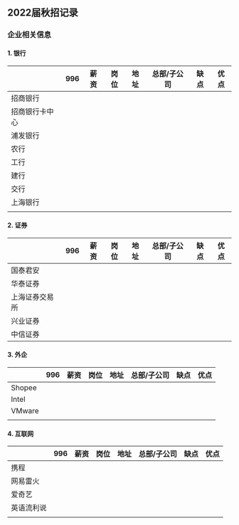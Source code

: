 ## 2022届秋招记录

### 企业相关信息

#### 1. 银行

|                | 996  | 薪资 | 岗位 | 地址 | 总部/子公司 | 缺点 | 优点 |
| -------------- | ---- | ---- | ---- | ---- | ----------- | ---- | ---- |
| 招商银行       |      |      |      |      |             |      |      |
| 招商银行卡中心 |      |      |      |      |             |      |      |
| 浦发银行       |      |      |      |      |             |      |      |
| 农行           |      |      |      |      |             |      |      |
| 工行           |      |      |      |      |             |      |      |
| 建行           |      |      |      |      |             |      |      |
| 交行           |      |      |      |      |             |      |      |
| 上海银行       |      |      |      |      |             |      |      |
|                |      |      |      |      |             |      |      |

#### 2. 证券

|                | 996  | 薪资 | 岗位 | 地址 | 总部/子公司 | 缺点 | 优点 |
| -------------- | ---- | ---- | ---- | ---- | ----------- | ---- | ---- |
| 国泰君安       |      |      |      |      |             |      |      |
| 华泰证券       |      |      |      |      |             |      |      |
| 上海证券交易所 |      |      |      |      |             |      |      |
| 兴业证券       |      |      |      |      |             |      |      |
| 中信证券       |      |      |      |      |             |      |      |

#### 3. 外企

|        | 996  | 薪资 | 岗位 | 地址 | 总部/子公司 | 缺点 | 优点 |
| ------ | ---- | ---- | ---- | ---- | ----------- | ---- | ---- |
| Shopee |      |      |      |      |             |      |      |
| Intel  |      |      |      |      |             |      |      |
| VMware |      |      |      |      |             |      |      |
|        |      |      |      |      |             |      |      |

#### 4. 互联网

|            | 996  | 薪资 | 岗位 | 地址 | 总部/子公司 | 缺点 | 优点 |
| ---------- | ---- | ---- | ---- | ---- | ----------- | ---- | ---- |
| 携程       |      |      |      |      |             |      |      |
| 网易雷火   |      |      |      |      |             |      |      |
| 爱奇艺     |      |      |      |      |             |      |      |
| 英语流利说 |      |      |      |      |             |      |      |
|            |      |      |      |      |             |      |      |

